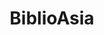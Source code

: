 ---
layout: homepage
title: BiblioAsia
description: BiblioAsia is a free quarterly publication produced by the National Library Board. It features articles on the history, culture and heritage of Singapore within the larger Asian context, and has a strong focus on the collections and services of the National Library.
permalink: /
notification: 'This website is in beta - your valuable <a href="https://www.google.com">feedback</a> will help us in improving it.'
sections:
    -
        hero:
            title: BiblioAsia
            background: /images/homepage-background.png
            button: 'Learn More'
            url: /about-us/
            key_highlights:
                -
                    title: 'Highlight A'
                    description: 'Important highlight A is important'
                    url: 'https://google.com'
                -
                    title: 'Highlight B'
                    description: 'Important highlight B is equally important'
                    url: 'https://yahoo.com'
                -
                    title: 'Page A'
                    description: 'Page A is important too'
                    url: /page-A/
	- infobar:
        title: Work for the public good
        subtitle: Careers
        description: Start a fulfulling and rewarding career with the Ministry of ABC!
        button: Join Us
        url: /careers/
	- infopic:
        title: Integrity
        subtitle: Core Values
        description: Integrity drives everything we do at the Ministry of ABC
        button: Learn More
        url: /core-values/
        image: /images/integrity.png
    -
        resources:
            title: Resources
            subtitle: 'Read up on'
            button: 'More Resources'
            url: resources/

---